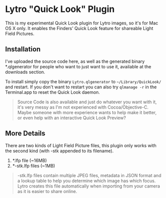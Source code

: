 # Lytro "Quick Look" Plugin
This is my experimental Quick Look plugin for Lytro images, so it's for Mac OS X only. It enables the Finders' Quick Look feature for shareable Light Field Pictures. 

## Installation
I've uploaded the source code here, as well as the generated binary *.qlgenerator for people who want to just want to use it, available at the downloads section.

To install simply copy the binary `Lytro.qlgenerator` to `~/Library/QuickLook/` and restart. If you don't want to restart you can also try `qlmanage -r` in the Terminal.app to reset the Quick Look daemon. 

> Source Code is also available and just do whatever you want with it, it's very messy as I'm not experienced with Cocoa/Objective-C. Maybe someone with more experience wants to help make it better, or even help with an interactive Quick Look Preview?

## More Details
There are two kinds of Light Field Picture files, this plugin only works with the second kind (with -stk appended to its filename).

1. *.lfp file (~16MB)
2. *-stk.lfp files (~1MB)

> -stk.lfp files contain multiple JPEG files, metadata in JSON format and a lookup table to help you determine which image has which focus. Lytro creates this file automatically when importing from your camera as it is easier to share online.
